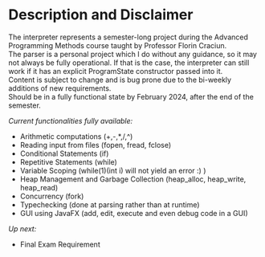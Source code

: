 # Description and Disclaimer
The interpreter represents a semester-long project during the Advanced Programming Methods course taught by Professor Florin Craciun.  
The parser is a personal project which I do without any guidance, so it may not always be fully operational. If that is the case, the interpreter can still work if it has an explicit ProgramState constructor passed into it.  
Content is subject to change and is bug prone due to the bi-weekly additions of new requirements.  
Should be in a fully functional state by February 2024, after the end of the semester.  
  
*Current functionalities fully available:*  
 - Arithmetic computations (+,-,*,/,^)  
 - Reading input from files (fopen, fread, fclose)  
 - Conditional Statements (if)  
 - Repetitive Statements (while)  
 - Variable Scoping (while(1)(int i) will not yield an error :) )  
 - Heap Management and Garbage Collection (heap_alloc, heap_write, heap_read)  
 - Concurrency (fork)  
 - Typechecking (done at parsing rather than at runtime)  
 - GUI using JavaFX (add, edit, execute and even debug code in a GUI)  

*Up next:*  
 - Final Exam Requirement
